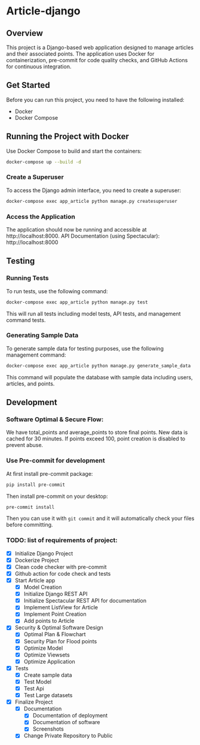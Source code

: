 # Article-django
## Overview
This project is a Django-based web application designed to manage articles and their associated points. The application uses Docker for containerization, pre-commit for code quality checks, and GitHub Actions for continuous integration.

## Get Started
Before you can run this project, you need to have the following installed:
- Docker
- Docker Compose

## Running the Project with Docker
Use Docker Compose to build and start the containers:
```bash
docker-compose up --build -d
```
### Create a Superuser
To access the Django admin interface, you need to create a superuser:
```bash
docker-compose exec app_article python manage.py createsuperuser
```

### Access the Application
The application should now be running and accessible at http://localhost:8000.
API Documentation (using Spectacular): http://localhost:8000


## Testing
### Running Tests
To run tests, use the following command:
```bash
docker-compose exec app_article python manage.py test
```
This will run all tests including model tests, API tests, and management command tests.

### Generating Sample Data
To generate sample data for testing purposes, use the following management command:
```bash
docker-compose exec app_article python manage.py generate_sample_data
```
This command will populate the database with sample data including users, articles, and points.


## Development

### Software Optimal & Secure Flow:
We have total_points and average_points to store final points.
New data is cached for 30 minutes.
If points exceed 100, point creation is disabled to prevent abuse.


### Use Pre-commit for development
At first install pre-commit package:
```bash
pip install pre-commit
```

Then install pre-commit on your desktop:
```bash
pre-commit install
```

Then you can use it with ```git commit``` and it will automatically check your files before committing.

### TODO: list of requirements of project:
- [x] Initialize Django Project
- [x] Dockerize Project
- [x] Clean code checker with pre-commit
- [x] Github action for code check and tests
- [x] Start Article app
    - [x] Model Creation
    - [x] Initialize Django REST API
    - [x] Initialize Spectacular REST API for documentation
    - [x] Implement ListView for Article
    - [x] Implement Point Creation
    - [x] Add points to Article
- [x] Security & Optimal Software Design
    - [x] Optimal Plan & Flowchart
    - [x] Security Plan for Flood points
    - [x] Optimize Model
    - [x] Optimize Viewsets
    - [x] Optimize Application
- [x] Tests
    - [x] Create sample data
    - [x] Test Model
    - [x] Test Api
    - [x] Test Large datasets
- [x] Finalize Project
    - [x] Documentation
        - [x] Documentation of deployment
        - [x] Documentation of software
        - [x] Screenshots
    - [x] Change Private Repository to Public
